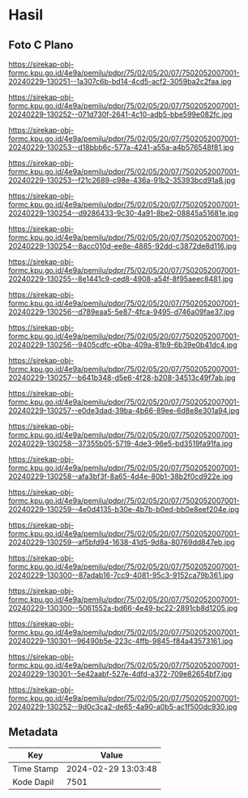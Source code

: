 # Hasil

## Foto C Plano

https://sirekap-obj-formc.kpu.go.id/4e9a/pemilu/pdpr/75/02/05/20/07/7502052007001-20240229-130251--1a307c6b-bd14-4cd5-acf2-3059ba2c2faa.jpg

https://sirekap-obj-formc.kpu.go.id/4e9a/pemilu/pdpr/75/02/05/20/07/7502052007001-20240229-130252--071d730f-2641-4c10-adb5-bbe599e082fc.jpg

https://sirekap-obj-formc.kpu.go.id/4e9a/pemilu/pdpr/75/02/05/20/07/7502052007001-20240229-130253--d18bbb6c-577a-4241-a55a-a4b576548f81.jpg

https://sirekap-obj-formc.kpu.go.id/4e9a/pemilu/pdpr/75/02/05/20/07/7502052007001-20240229-130253--f21c2689-c98e-436a-91b2-35393bcd91a8.jpg

https://sirekap-obj-formc.kpu.go.id/4e9a/pemilu/pdpr/75/02/05/20/07/7502052007001-20240229-130254--d9286433-9c30-4a91-8be2-08845a51681e.jpg

https://sirekap-obj-formc.kpu.go.id/4e9a/pemilu/pdpr/75/02/05/20/07/7502052007001-20240229-130254--8acc010d-ee8e-4885-92dd-c3872de8d116.jpg

https://sirekap-obj-formc.kpu.go.id/4e9a/pemilu/pdpr/75/02/05/20/07/7502052007001-20240229-130255--8e1441c9-ced8-4908-a54f-8f95aeec8481.jpg

https://sirekap-obj-formc.kpu.go.id/4e9a/pemilu/pdpr/75/02/05/20/07/7502052007001-20240229-130256--d789eaa5-5e87-4fca-9495-d746a09fae37.jpg

https://sirekap-obj-formc.kpu.go.id/4e9a/pemilu/pdpr/75/02/05/20/07/7502052007001-20240229-130256--9405cdfc-e0ba-409a-81b9-6b39e0b41dc4.jpg

https://sirekap-obj-formc.kpu.go.id/4e9a/pemilu/pdpr/75/02/05/20/07/7502052007001-20240229-130257--b641b348-d5e6-4f28-b208-34513c49f7ab.jpg

https://sirekap-obj-formc.kpu.go.id/4e9a/pemilu/pdpr/75/02/05/20/07/7502052007001-20240229-130257--e0de3dad-39ba-4b66-89ee-6d8e8e301a94.jpg

https://sirekap-obj-formc.kpu.go.id/4e9a/pemilu/pdpr/75/02/05/20/07/7502052007001-20240229-130258--37355b05-5719-4de3-96e5-bd3519fa91fa.jpg

https://sirekap-obj-formc.kpu.go.id/4e9a/pemilu/pdpr/75/02/05/20/07/7502052007001-20240229-130258--afa3bf3f-8a65-4d4e-80b1-38b2f0cd922e.jpg

https://sirekap-obj-formc.kpu.go.id/4e9a/pemilu/pdpr/75/02/05/20/07/7502052007001-20240229-130259--4e0d4135-b30e-4b7b-b0ed-bb0e8eef204e.jpg

https://sirekap-obj-formc.kpu.go.id/4e9a/pemilu/pdpr/75/02/05/20/07/7502052007001-20240229-130259--af5bfd94-1638-41d5-9d8a-80769dd847eb.jpg

https://sirekap-obj-formc.kpu.go.id/4e9a/pemilu/pdpr/75/02/05/20/07/7502052007001-20240229-130300--87adab16-7cc9-4081-95c3-9152ca79b361.jpg

https://sirekap-obj-formc.kpu.go.id/4e9a/pemilu/pdpr/75/02/05/20/07/7502052007001-20240229-130300--5061552a-bd66-4e49-bc22-2891cb8d1205.jpg

https://sirekap-obj-formc.kpu.go.id/4e9a/pemilu/pdpr/75/02/05/20/07/7502052007001-20240229-130301--96490b5e-223c-4ffb-9845-f84a43573161.jpg

https://sirekap-obj-formc.kpu.go.id/4e9a/pemilu/pdpr/75/02/05/20/07/7502052007001-20240229-130301--5e42aabf-527e-4dfd-a372-709e82654bf7.jpg

https://sirekap-obj-formc.kpu.go.id/4e9a/pemilu/pdpr/75/02/05/20/07/7502052007001-20240229-130252--9d0c3ca2-de65-4a90-a0b5-ac1f500dc930.jpg


## Metadata

| Key        | Value               |
| ---------- | ------------------- |
| Time Stamp | 2024-02-29 13:03:48 |
| Kode Dapil | 7501                |



